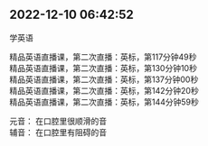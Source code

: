 ##  2022-12-10 06:42:52

学英语

精品英语直播课，第二次直播：英标，第117分钟49秒  
精品英语直播课，第二次直播：英标，第130分钟10秒  
精品英语直播课，第二次直播：英标，第137分钟00秒  
精品英语直播课，第二次直播：英标，第142分钟20秒  
精品英语直播课，第二次直播：英标，第144分钟59秒  

元音： 在口腔里很顺滑的音  
辅音： 在口腔里有阻碍的音  
